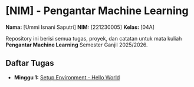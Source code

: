 # [NIM] - Pengantar Machine Learning

**Nama:** [Ummi Isnani Saputri]
**NIM:** [221230005]
**Kelas:** [04A]

Repository ini berisi semua tugas, proyek, dan catatan untuk mata kuliah **Pengantar Machine Learning** Semester Ganjil 2025/2026.

## Daftar Tugas
- **Minggu 1:** [Setup Environment - Hello World](https://github.com/S4putri/221230005-Pengantar-ML/blob/main/Tugas_Minggu_1_Hello_World.ipynb)
